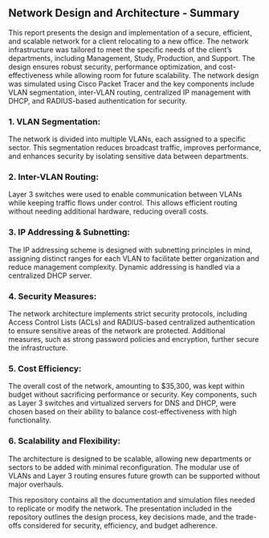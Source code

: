 ## Network Design and Architecture - Summary

This report presents the design and implementation of a secure, efficient, and scalable network for a client relocating to a new office. The network infrastructure was tailored to meet the specific needs of the client’s departments, including Management, Study, Production, and Support. The design ensures robust security, performance optimization, and cost-effectiveness while allowing room for future scalability. The network design was simulated using Cisco Packet Tracer and the key components include VLAN segmentation, inter-VLAN routing, centralized IP management with DHCP, and RADIUS-based authentication for security.

### 1. VLAN Segmentation:
The network is divided into multiple VLANs, each assigned to a specific sector. This segmentation reduces broadcast traffic, improves performance, and enhances security by isolating sensitive data between departments.

### 2. Inter-VLAN Routing:
Layer 3 switches were used to enable communication between VLANs while keeping traffic flows under control. This allows efficient routing without needing additional hardware, reducing overall costs.

### 3. IP Addressing & Subnetting:
The IP addressing scheme is designed with subnetting principles in mind, assigning distinct ranges for each VLAN to facilitate better organization and reduce management complexity. Dynamic addressing is handled via a centralized DHCP server.

### 4. Security Measures:
The network architecture implements strict security protocols, including Access Control Lists (ACLs) and RADIUS-based centralized authentication to ensure sensitive areas of the network are protected. Additional measures, such as strong password policies and encryption, further secure the infrastructure.

### 5. Cost Efficiency:
The overall cost of the network, amounting to $35,300, was kept within budget without sacrificing performance or security. Key components, such as Layer 3 switches and virtualized servers for DNS and DHCP, were chosen based on their ability to balance cost-effectiveness with high functionality.

### 6. Scalability and Flexibility:
The architecture is designed to be scalable, allowing new departments or sectors to be added with minimal reconfiguration. The modular use of VLANs and Layer 3 routing ensures future growth can be supported without major overhauls.

This repository contains all the documentation and simulation files needed to replicate or modify the network. The presentation included in the repository outlines the design process, key decisions made, and the trade-offs considered for security, efficiency, and budget adherence.
